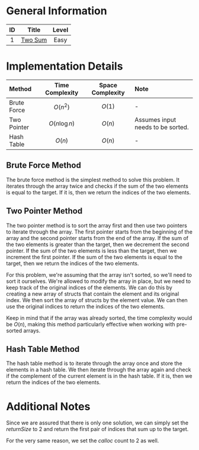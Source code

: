 # General Information

| ID |                       Title                       | Level  |
|:--:|:-------------------------------------------------:|:------:|
| 1  | [Two Sum](https://leetcode.com/problems/two-sum/) |  Easy  |

# Implementation Details

| Method      | Time Complexity | Space Complexity | Note                              |
|:------------|:---------------:|:----------------:|:----------------------------------|
| Brute Force |    $O(n^2)$     |      $O(1)$      | -                                 |
| Two Pointer |  $O(n \log n)$  |      $O(n)$      | Assumes input needs to be sorted. |
| Hash Table  |     $O(n)$      |      $O(n)$      | -                                 |

## Brute Force Method

The brute force method is the simplest method to solve
this problem. It iterates through the array twice and
checks if the sum of the two elements is equal to the
target. If it is, then we return the indices of the two
elements.

## Two Pointer Method

The two pointer method is to sort the array first and
then use two pointers to iterate through the array. The
first pointer starts from the beginning of the array and
the second pointer starts from the end of the array. If
the sum of the two elements is greater than the target,
then we decrement the second pointer. If the sum of the
two elements is less than the target, then we increment
the first pointer. If the sum of the two elements is
equal to the target, then we return the indices of the
two elements.

For this problem, we're assuming that the array isn't
sorted, so we'll need to sort it ourselves. We're allowed
to modify the array in place, but we need to keep track
of the original indices of the elements. We can do this
by creating a new array of structs that contain the
element and its original index. We then sort the array
of structs by the element value. We can then use the
original indices to return the indices of the two
elements.

Keep in mind that if the array was already sorted, the time
complexity would be $O(n)$, making this method particularly
effective when working with pre-sorted arrays.

## Hash Table Method

The hash table method is to iterate through the array
once and store the elements in a hash table. We then
iterate through the array again and check if the
complement of the current element is in the hash table.
If it is, then we return the indices of the two elements.

# Additional Notes

Since we are assured that there is only one solution, we 
can simply set the _returnSize_ to 2 and return the first 
pair of indices that sum up to the target.

For the very same reason, we set the _calloc_ count to 2 
as well.
